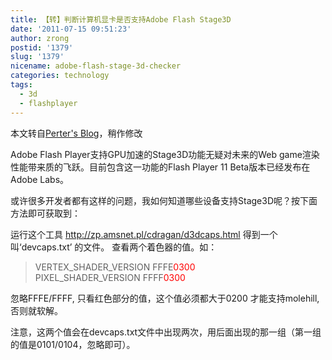 ```yaml
---
title: 【转】判断计算机显卡是否支持Adobe Flash Stage3D
date: '2011-07-15 09:51:23'
author: zrong
postid: '1379'
slug: '1379'
nicename: adobe-flash-stage-3d-checker
categories: technology
tags:
  - 3d
  - flashplayer
---
```


本文转自[Perter's Blog](http://www.fans8.com/?p=690)，稍作修改

Adobe Flash Player支持GPU加速的Stage3D功能无疑对未来的Web game渲染性能带来质的飞跃。目前包含这一功能的Flash Player 11 Beta版本已经发布在Adobe Labs。

或许很多开发者都有这样的问题，我如何知道哪些设备支持Stage3D呢？按下面方法即可获取到：

运行这个工具 <http://zp.amsnet.pl/cdragan/d3dcaps.html> 得到一个叫‘devcaps.txt’ 的文件。 查看两个着色器的值。如：

> VERTEX\_SHADER\_VERSION FFFE<span style="color:red;">0300</span>  
>  PIXEL\_SHADER\_VERSION FFFF<span style="color:red;">0300</span>

忽略FFFE/FFFF, 只看红色部分的值，这个值必须都大于0200 才能支持molehill,否则就软解。

注意，这两个值会在devcaps.txt文件中出现两次，用后面出现的那一组（第一组的值是0101/0104，忽略即可）。

